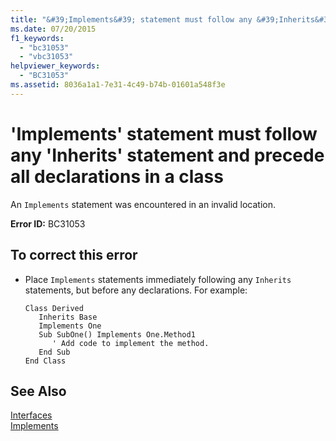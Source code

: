 ```yaml
---
title: "&#39;Implements&#39; statement must follow any &#39;Inherits&#39; statement and precede all declarations in a class"
ms.date: 07/20/2015
f1_keywords: 
  - "bc31053"
  - "vbc31053"
helpviewer_keywords: 
  - "BC31053"
ms.assetid: 8036a1a1-7e31-4c49-b74b-01601a548f3e
---
```

# &#39;Implements&#39; statement must follow any &#39;Inherits&#39; statement and precede all declarations in a class
An `Implements` statement was encountered in an invalid location.  
  
 **Error ID:** BC31053  
  
## To correct this error  
  
- Place `Implements` statements immediately following any `Inherits` statements, but before any declarations. For example:  
  
  ```  
  Class Derived  
     Inherits Base  
     Implements One  
     Sub SubOne() Implements One.Method1  
        ' Add code to implement the method.  
     End Sub  
  End Class  
  ```  
  
## See Also  
 [Interfaces](../../visual-basic/programming-guide/language-features/interfaces/index.md)  
 [Implements](../../visual-basic/language-reference/statements/implements-clause.md)
